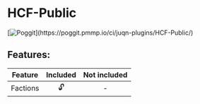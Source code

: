 # HCF-Public

[![Poggit](https://poggit.pmmp.io/ci.shield/juqn-plugins/HCF-Public/~)](https://poggit.pmmp.io/ci/juqn-plugins/HCF-Public/)


## Features:
| Feature | Included | Not included |
| :-----: | :------: | :----------: |
| Factions | 🔓 | - |
